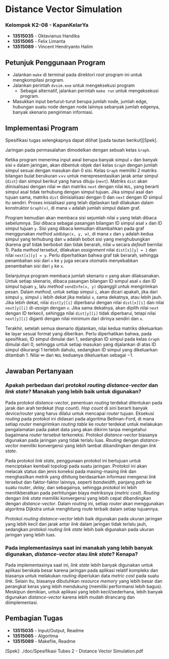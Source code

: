 # Distance Vector Simulation

### Kelompok K2-08 - KapanKelarYa
- **13515035** - Oktavianus Handika
- **13515065** - Felix Limanta
- **13515089** - Vincent Hendryanto Halim

## Petunjuk Penggunaan Program

- Jalankan `make` di terminal pada direktori _root_ program ini untuk mengkompilasi program.
- Jalankan perintah `dvsim.exe` untuk mengeksekusi program
	- Sebagai alternatif, jalankan perintah `make run` untuk mengeksekusi program.
- Masukkan input berturut-turut berupa jumlah node, jumlah edge, hubungan suatu node dengan node lainnya sebanyak jumlah edgenya, banyak skenario pengiriman informasi.

## Implementasi Program

Spesifikasi tugas selengkapnya dapat dilihat [pada tautan berikut][Spek].

Jaringan pada permasalahan dimodelkan dengan sebuah kelas `Graph`.

Ketika program menerima input awal berupa banyak simpul `v` dan banyak sisi `e` dalam jaringan, akan dibentuk objek dari kelas `Graph` dengan jumlah simpul sesuai dengan masukan dan 0 sisi. Kelas `Graph` memiliki 2 matriks bilangan bulat berukuran `v`$\times$`v` untuk merepresentasikan jarak antar simpul (`dist`) dan simpul berikut yang harus dituju (`next`). Matriks `dist` akan diinisalisasi dengan nilai ∞ dan matriks `next` dengan nilai `NUL`, yang berarti simpul asal tidak terhubung dengan simpul tujuan. Jika simpul asal dan tujuan sama, matriks `dist` diinisialisasi dengan 0 dan `next` dengan ID simpul itu sendiri. Proses inisialisasi yang telah dijelaskan tadi dilakukan dalam konstruktor `Graph(v)`, di mana `v` adalah jumlah simpul dalam graf.

Program kemudian akan membaca sisi sejumlah nilai `e` yang telah dibaca sebelumnya. Sisi dibaca sebagai pasangan bilangan ID simpul asal `x` dan ID simpul tujuan `y`. Sisi yang dibaca kemudian ditambahkan pada graf menggunakan _method_ `addEdge(x, y, w)`, di mana `x` dan `y` adalah kedua simpul yang terhubung dan `w` adalah bobot sisi yang menghubungkan (karena graf tidak berbobot dan tidak berarah, nilai `w` secara _default_ bernilai 1). Pada _method_ tersebut, dilakukan _assignment_ nilai `dist[x][y] = 1` dan nilai `next[x][y] = y`. Perlu diperhatikan bahwa graf tak berarah, sehingga penambahan sisi dari `x` ke `y` juga secara otomatis menyebabkan penambahan sisi dari `y` ke `x`.

Selanjutnya program membaca jumlah skenario `n` yang akan dilaksanakan. Untuk setiap skenario, dibaca pasangan bilangan ID simpul asal `x` dan ID simpul tujuan `y`, lalu _method_ `sendInfo(x, y)` dipanggil untuk mengirimkan pesan. Dalam _method_, untuk setiap simpul `i`, akan dicari apakah, jika dari simpul `y`, simpul `i` lebih dekat jika melalui `x`, sama dekatnya, atau lebih jauh. Jika lebih dekat, nilai `dist[y][i]` diperbarui dengan nilai `dist[x][i]` dan nilai `next[y][i]` di-_assign_ dengan `x`. Jika sama dekatnya, akan dipilih nilai `next` dengan ID terkecil, sehingga nilai `dist[y][i]` tidak diperbarui, tetapi nilai `next[y][i]` diganti dengan nilai minimum dari dirinya sendiri dan `x`.

Terakhir, setelah semua skenario dijalankan, nilai kedua matriks dikeluarkan ke layar sesuai format yang diberikan. Perlu diperhatikan bahwa, pada spesifikasi, ID simpul dimulai dari 1, sedangkan ID simpul pada kelas `Graph` dimulai dari 0, sehingga untuk setiap masukan yang dijalankan di atas ID simpul dikurangi 1 terlebih dahulu, sedangkan ID simpul yang dikeluarkan ditambah 1. Nilai ∞ dan `NUL` keduanya dikeluarkan sebagai $-1$.

## Jawaban Pertanyaan
### Apakah perbedaan dari protokol _routing_ _distance-vector_ dan _link state_? Manakah yang lebih baik untuk digunakan?

Pada protokol _distance-vector_, penentuan _routing_ terdekat ditentukan pada jarak dan arah terdekat (_hop count_). _Hop count_ di sini berarti banyak _device/router_ yang harus dilalui untuk mencapai _router_ tujuan. Eksekusi _routing_ pada protokol ini didasari pada algoritma Bellman-Ford, di mana setiap _router_ mengirimkan _routing table_ ke _router_ terdekat untuk melakukan pengalamatan pada paket data yang akan dikirim tanpa mengetahui bagaimana _router_ tersebut terkoneksi. Protokol _distance-vector_ biasanya digunakan pada jaringan yang tidak terlalu luas. _Routing_ dengan _distance-vector_ memiliki konvergensi yang lebih lambat dibandingkan dengan _link state_.

Pada protokol _link state_, penggunaan protokol ini bertujuan untuk menciptakan kembali topologi pada suatu jaringan. Protokol ini akan melacak status dan jenis koneksi pada masing-masing _link_ dan menghasilkan metrik yang dihitung berdasarkan informasi mengenai _link_ tersebut dan faktor-faktor lainnya, seperti _bandwidth_, panjang _path_ ke suatu _router_, _delay_, dan sebagainya, sehingga _protokol_ ini lebih menitikberatkan pada perhitungan biaya metriksnya (_metric cost_). _Routing_ dengan _link state_ memiliki konvergensi yang lebih cepat dibandingkan dengan _distance-vector_. Dalam _routing_ ini, setiap _router_ akan menggunakan algoritma Dijkstra untuk menghitung route terbaik dalam setiap tujuannya. 

Protokol _routing_ _distance-vector_ lebih baik digunakan pada ukuran jaringan yang lebih kecil dan jarak antar _link_ dalam jaringan tidak terlalu jauh, sedangkan protokol _routing_ _link state_ lebih baik digunakan pada ukuran jaringan yang lebih luas.

### Pada implementasinya saat ini manakah yang lebih banyak digunakan, _distance-vector_​ ​atau _​link​ ​state_?​ ​Kenapa?
Pada implementasinya saat ini, _link state_ lebih banyak digunakan untuk aplikasi berskala besar karena jaringan pada aplikasi relatif kompleks dan biasanya untuk melakukan _routing_ diperlukan data _metric cost_ pada suatu _link_.  Selain itu, biasanya dibutuhkan _resource memory_ yang lebih besar dan perangkat keras yang lebih mendukung (memiliki performansi lebih bagus). Meskipun demikian, untuk aplikasi yang lebih kecil/sederhana, lebih banyak digunakan _distance-vector_ karena lebih mudah dirancang dan diimplementasi.

## Pembagian Tugas

- **13515035** - Input/Output, Readme
- **13515065** - Algoritma
- **13515089** - Makefile, Readme

[Spek]: ./doc/Spesifikasi Tubes 2 - Distance Vector Simulation.pdf